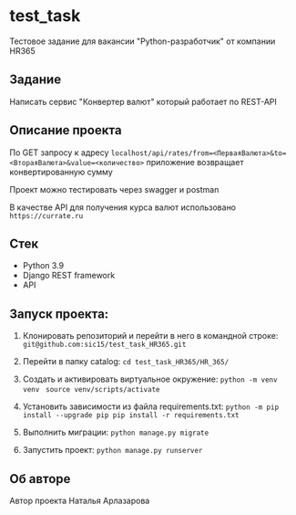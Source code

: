 # test_task
Тестовое задание для вакансии "Python-разработчик" от компании HR365

## Задание 
Написать сервис "Конвертер валют" который работает по REST-API

## Описание проекта 
По GET запросу к адресу `localhost/api/rates/from=<ПерваяВалюта>&to=<ВтораяВалюта>&value=<количество>` приложение возвращает конвертированную сумму

Проект можно тестировать через swagger и postman

В качестве API для получения курса валют использовано `https://currate.ru`

## Стек 

- Python 3.9
- Django REST framework
- API

## Запуcк проекта: 

1) Клонировать репозиторий и перейти в него в командной строке:
`git@github.com:sic15/test_task_HR365.git`

2) Перейти в папку catalog:
`cd test_task_HR365/HR_365/`

3) Cоздать и активировать виртуальное окружение:
`python -m venv venv `
`source venv/scripts/activate`

4) Установить зависимости из файла requirements.txt:
`python -m pip install --upgrade pip pip install -r requirements.txt`

5) Выполнить миграции:
`python manage.py migrate`

6) Запустить проект:
`python manage.py runserver`

## Об авторе 
Автор проекта Наталья Арлазарова

